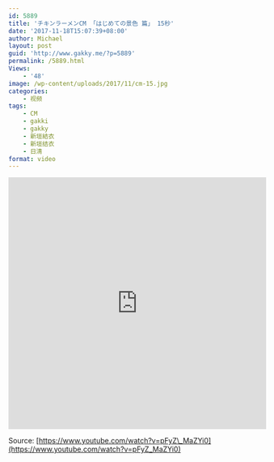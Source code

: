 ```yaml
---
id: 5889
title: 'チキンラーメンCM 「はじめての景色 篇」 15秒'
date: '2017-11-18T15:07:39+08:00'
author: Michael
layout: post
guid: 'http://www.gakky.me/?p=5889'
permalink: /5889.html
Views:
    - '48'
image: /wp-content/uploads/2017/11/cm-15.jpg
categories:
    - 视频
tags:
    - CM
    - gakki
    - gakky
    - 新垣結衣
    - 新垣结衣
    - 日清
format: video
---
```


<iframe allowfullscreen="allowfullscreen" frameborder="0" height="498" loading="lazy" src="http://player.youku.com/embed/XMzE2NjI2MzM4MA==" width="510"></iframe>

Source: [https://www.youtube.com/watch?v=pFyZ\_MaZYi0](https://www.youtube.com/watch?v=pFyZ_MaZYi0)